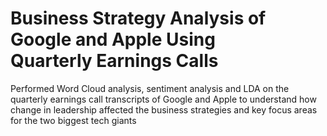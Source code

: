 # Business Strategy Analysis of Google and Apple Using Quarterly Earnings Calls
 Performed Word Cloud analysis, sentiment analysis and LDA on the quarterly earnings call transcripts of Google and Apple to understand how change in leadership affected the business strategies and key focus areas for the two biggest tech giants
